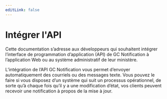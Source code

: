 ```yaml
---
editLink: false
---
```


# Intégrer l'API

Cette documentation s’adresse aux développeurs qui souhaitent intégrer l’interface de programmation d’application (API) de GC Notification à l’application Web ou au système administratif de leur ministère.

L’intégration de l’API GC Notification vous permet d’envoyer automatiquement des courriels ou des messages texte. Vous pouvez le faire si vous disposez d’un système qui suit un processus opérationnel, de sorte qu’à chaque fois qu’il y a une modification d’état, vos clients peuvent recevoir une notification à propos de la mise à jour.

